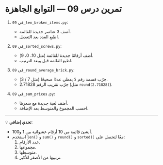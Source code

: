 # تمرين درس 09 — التوابع الجاهزة

1. في `09_len_broken_items.py`:
   - أضف 3 عناصر جديدة للقائمة.
   - اطبع العدد بعد التعديل.

2. في `09_sorted_screws.py`:
   - أضف أرقامًا جديدة للقائمة (مثل 10، 0، 9).
   - اطبع القائمة قبل وبعد الترتيب.

3. في `09_round_average_brick.py`:
   - جرّب قسمة رقم لا يعطي عددًا صحيحًا (مثل 7 / 3).
   - جرّب تقريب الرقم 2.71828 (مثل `round(2.71828)`).

4. في `09_sum_prices.py`:
   - أضف لعبة جديدة مع سعرها.
   - احسب المجموع والمتوسط بعد الإضافة.

---

💡 **تحدي إضافي**:
- أنشئ قائمة من 10 أرقام عشوائية بين 1 و100.
- استخدم `len()` و `sum()` و `round()` و `sorted()` معًا لتحصل على:
  1. عدد الأرقام.
  2. مجموعها.
  3. متوسطها.
  4. ترتيبها من الأصغر للأكبر.
